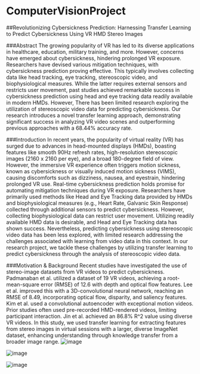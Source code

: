 # ComputerVisionProject

##Revolutionizing Cybersickness Prediction: Harnessing Transfer Learning to Predict Cybersickness Using VR HMD Stereo Images

###Abstract
The growing popularity of VR has led to its diverse applications in healthcare, education, military training, and more. However, concerns have emerged about cybersickness, hindering prolonged VR exposure. Researchers have devised various mitigation techniques, with cybersickness prediction proving effective. This typically involves collecting data like head tracking, eye tracking, stereoscopic video, and biophysiological measures. While the latter requires external sensors and restricts user movement, past studies achieved remarkable success in cybersickness prediction using head and eye tracking data readily available in modern HMDs. However, There has been limited research exploring the utilization of stereoscopic video data for predicting cybersickness. Our research introduces a novel transfer learning approach, demonstrating significant success in analyzing VR video scenes and outperforming previous approaches with a 68.44% accuracy rate.

###Introduction
In recent years, the popularity of virtual reality (VR) has surged due to advances in head-mounted displays (HMDs), boasting features like smooth 90Hz refresh rates, high-resolution stereoscopic images (2160 x 2160 per eye), and a broad 180-degree field of view. However, the immersive VR experience often triggers motion sickness, known as cybersickness or visually induced motion sickness (VIMS), causing discomforts such as dizziness, nausea, and eyestrain, hindering prolonged VR use. Real-time cybersickness prediction holds promise for automating mitigation techniques during VR exposure. Researchers have primarily used methods like Head and Eye Tracking data provided by HMDs and biophysiological measures (e.g., Heart Rate, Galvanic Skin Response) collected through additional sensors to predict cybersickness. However, collecting biophysiological data can restrict user movement. Utilizing readily available HMD data is desirable, and Head and Eye Tracking data has shown success. Nevertheless, predicting cybersickness using stereoscopic video data has been less explored, with limited research addressing the challenges associated with learning from video data in this context. In our research project, we tackle these challenges by utilizing transfer learning to predict cybersickness through the analysis of stereoscopic video data.

###Motivation & Background
Recent studies have investigated the use of stereo-image datasets from VR videos to predict cybersickness. Padmanaban et al. utilized a dataset of 19 VR videos, achieving a root-mean-square error (RMSE) of 12.6 with depth and optical flow features. Lee et al. improved this with a 3D-convolutional neural network, reaching an RMSE of 8.49, incorporating optical flow, disparity, and saliency features. Kim et al. used a convolutional autoencoder with exceptional motion videos. Prior studies often used pre-recorded HMD-rendered videos, limiting participant interaction. Jin et al. achieved an 86.8% R^2 value using diverse VR videos. In this study, we used transfer learning for extracting features from stereo images in virtual sessions with a larger, diverse ImageNet dataset, enhancing understanding through knowledge transfer from a broader image range.
![image](https://github.com/Jyotinag/ComputerVisionProject/assets/33356879/25f8d5d6-65ef-4aff-99ac-2946152d3cc0)


![image](https://github.com/Jyotinag/ComputerVisionProject/assets/33356879/b320aa33-1daa-4498-aae0-c738148a4416)

![image](https://github.com/Jyotinag/ComputerVisionProject/assets/33356879/4f0c6c0c-260d-4d04-99ab-a73405a41291)

